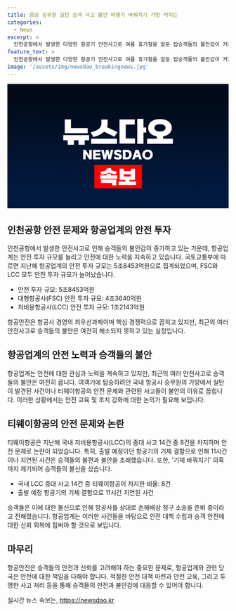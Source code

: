 ```yaml
---
title: 항공 승무원 실탄 승객 사고 불안 비행기 바꿔치기 가방 커지는
categories:
  - News
excerpt: >
  인천공항에서 발생한 다양한 항공기 안전사고로 여름 휴가철을 앞둔 탑승객들의 불안감이 커지고 있다. 국토부의 보고에 따르면 지난해 항공업계는 5조8453억원을 안전 투자에 사용하며 이는 2022년보다 38.2% 늘어난 규모다. 하지만 기체 고장과 결함, 운항 중 비상구 개방 시도 사고 등 다양한 사고가 계속 발생하고 있어 승객들의 불안은 여전하다. 특히 티웨이항공의 지연 및 안전 문제로 8건의 중대 사고 중 8건이 발생했고, 승객들은 이로 인한 손해배상 청구 소송을 준비 중이다.
feature_text: >
  인천공항에서 발생한 다양한 항공기 안전사고로 여름 휴가철을 앞둔 탑승객들의 불안감이 커지고 있다. 국토부의 보고에 따르면 지난해 항공업계는 5조8453억원을 안전 투자에 사용하며 이는 2022년보다 38.2% 늘어난 규모다. 하지만 기체 고장과 결함, 운항 중 비상구 개방 시도 사고 등 다양한 사고가 계속 발생하고 있어 승객들의 불안은 여전하다. 특히 티웨이항공의 지연 및 안전 문제로 8건의 중대 사고 중 8건이 발생했고, 승객들은 이로 인한 손해배상 청구 소송을 준비 중이다.
image: '/assets/img/newsdao_breakingnews.jpg'
---
```


<p><img src="/assets/img/newsdao_breakingnews.jpg" alt="flaretime 속보" /></p>

<h2 data-ke-size="size26">인천공항 안전 문제와 항공업계의 안전 투자</h2>

<p data-ke-size="size16">인천공항에서 발생한 안전사고로 인해 승객들의 불안감이 증가하고 있는 가운데, 항공업계는 안전 투자 규모를 늘리고 안전에 대한 노력을 지속하고 있습니다. 국토교통부에 따르면 지난해 항공업계의 안전 투자 규모는 5조8453억원으로 집계되었으며, FSC와 LCC 모두 안전 투자 규모가 늘어났습니다.</p>

<ul>
<li>안전 투자 규모: 5조8453억원</li>
<li>대형항공사(FSC) 안전 투자 규모: 4조3640억원</li>
<li>저비용항공사(LCC) 안전 투자 규모: 1조2143억원</li>
</ul>

<p data-ke-size="size16">항공안전은 항공사 경영의 최우선과제이며 핵심 경쟁력으로 꼽히고 있지만, 최근의 여러 안전사고로 승객들의 불안은 여전히 해소되지 못하고 있는 실정입니다.</p>

<h2 data-ke-size="size26">항공업계의 안전 노력과 승객들의 불안</h2>

<p data-ke-size="size16">항공업계는 안전에 대한 관심과 노력을 계속하고 있지만, 최근의 여러 안전사고로 승객들의 불안은 여전히 큽니다. 여객기에 탑승하려던 국내 항공사 승무원의 가방에서 실탄이 발견된 사건이나 티웨이항공의 안전 문제와 관련된 사고들이 불안의 이유로 꼽힙니다. 이러한 상황에서는 안전 교육 및 조치 강화에 대한 논의가 필요해 보입니다.</p>

<h2 data-ke-size="size26">티웨이항공의 안전 문제와 논란</h2>

<p data-ke-size="size16">티웨이항공은 지난해 국내 저비용항공사(LCC)의 중대 사고 14건 중 8건을 차지하며 안전 문제로 논란이 되었습니다. 특히, 출발 예정이던 항공기의 기체 결함으로 인해 11시간이나 지연된 사건은 승객들의 불편과 불안을 초래했습니다. 또한, '기체 바꿔치기' 의혹까지 제기되어 승객들의 불신을 샀습니다.</p>

<ul>
<li>국내 LCC 중대 사고 14건 중 티웨이항공이 차지한 비율: 8건</li>
<li>출발 예정 항공기의 기체 결함으로 11시간 지연된 사건</li>
</ul>

<p data-ke-size="size16">승객들은 이에 대한 불신으로 인해 항공사를 상대로 손해배상 청구 소송을 준비 중이라고 전해졌습니다. 항공업계는 이러한 사건들을 바탕으로 안전 대책 수립과 승객 안전에 대한 신뢰 회복에 힘써야 할 것으로 보입니다.</p>

<h2 data-ke-size="size26">마무리</h2>

<p data-ke-size="size16">항공안전은 승객들의 안전과 신뢰를 고려해야 하는 중요한 문제로, 항공업계와 관련 당국은 안전에 대한 책임을 다해야 합니다. 적절한 안전 대책 마련과 안전 교육, 그리고 투명한 사고 처리 등을 통해 승객들의 안전과 불안감에 대응할 수 있어야 합니다.</p>
실시간 뉴스 속보는, <a href="https://newsdao.kr" rel="dofollow">https://newsdao.kr</a>


